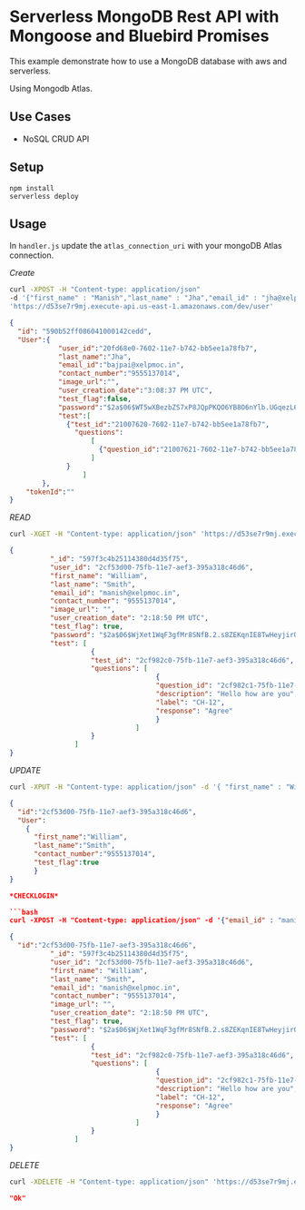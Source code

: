 # Serverless MongoDB Rest API with Mongoose and Bluebird Promises

This example demonstrate how to use a MongoDB database with aws and serverless.

Using Mongodb Atlas.

## Use Cases

- NoSQL CRUD API

## Setup

```
npm install
serverless deploy
```

## Usage

In `handler.js` update the `atlas_connection_uri` with your mongoDB Atlas connection.

*Create*

```bash
curl -XPOST -H "Content-type: application/json" 
-d '{"first_name" : "Manish","last_name" : "Jha","email_id" : "jha@xelpmoc.in","contact_number" : "9555137014","image_url":"","test_flag":false,"password":"123456","description":"Hello Serverless","label":"SH-12","response":"DisAgree"}'
'https://d53se7r9mj.execute-api.us-east-1.amazonaws.com/dev/user'
```
```json
{
  "id": "590b52ff086041000142cedd",
  "User":{
            "user_id":"20fd68e0-7602-11e7-b742-bb5ee1a78fb7",
            "last_name":"Jha",
            "email_id":"bajpai@xelpmoc.in",
            "contact_number":"9555137014",
            "image_url":"",
            "user_creation_date":"3:08:37 PM UTC",
            "test_flag":false,
            "password":"$2a$06$WT5wXBezbZS7xP8JQpPKQO6YB8O6nYlb.UGqezL6MWbryhNKBSuJ.",
            "test":[
              {"test_id":"21007620-7602-11e7-b742-bb5ee1a78fb7",
                "questions":
                    [
                      {"question_id":"21007621-7602-11e7-b742-bb5ee1a78fb7","description":"Hello Serverless","label":"SH-12","response":"DisAgree"}
                    ]
              }
                  ]
        },
    "tokenId":""    
}
```

*READ*

```bash
curl -XGET -H "Content-type: application/json" 'https://d53se7r9mj.execute-api.us-east-1.amazonaws.com/dev/user/2cf53d00-75fb-11e7-aef3-395a318c46d6'
```
```json
{
          "_id": "597f3c4b25114380d4d35f75",
          "user_id": "2cf53d00-75fb-11e7-aef3-395a318c46d6",
          "first_name": "William",
          "last_name": "Smith",
          "email_id": "manish@xelpmoc.in",
          "contact_number": "9555137014",
          "image_url": "",
          "user_creation_date": "2:18:50 PM UTC",
          "test_flag": true,
          "password": "$2a$06$WjXet1WqF3gfMr8SNfB.2.s8ZEKqnIE8TwHeyjirQZu/yD/Ruugaq",
          "test": [
                    {
                    "test_id": "2cf982c0-75fb-11e7-aef3-395a318c46d6",
                    "questions": [
                                    {
                                    "question_id": "2cf982c1-75fb-11e7-aef3-395a318c46d6",
                                    "description": "Hello how are you",
                                    "label": "CH-12",
                                    "response": "Agree"
                                    }
                               ]
                    }
                ]
}
```

*UPDATE*

```bash
curl -XPUT -H "Content-type: application/json" -d '{ "first_name" : "William","last_name" : "Smith" , "contact_number":"8826358821"}' 'd53se7r9mj.execute-api.us-east-1.amazonaws.com/dev/user/2cf53d00-75fb-11e7-aef3-395a318c46d6'
```
```json
{
  "id":"2cf53d00-75fb-11e7-aef3-395a318c46d6",
  "User":
    { 
      "first_name":"William",
      "last_name":"Smith",
      "contact_number":"9555137014",
      "test_flag":true
      }
}

*CHECKLOGIN*

```bash
curl -XPOST -H "Content-type: application/json" -d '{"email_id" : "manish@xelpmoc.in","password" : "123456"}' 'https://d53se7r9mj.execute-api.us-east-1.amazonaws.com/dev/userCheck'
```

```json
{
  "id":"2cf53d00-75fb-11e7-aef3-395a318c46d6",
          "_id": "597f3c4b25114380d4d35f75",
          "user_id": "2cf53d00-75fb-11e7-aef3-395a318c46d6",
          "first_name": "William",
          "last_name": "Smith",
          "email_id": "manish@xelpmoc.in",
          "contact_number": "9555137014",
          "image_url": "",
          "user_creation_date": "2:18:50 PM UTC",
          "test_flag": true,
          "password": "$2a$06$WjXet1WqF3gfMr8SNfB.2.s8ZEKqnIE8TwHeyjirQZu/yD/Ruugaq",
          "test": [
                    {
                    "test_id": "2cf982c0-75fb-11e7-aef3-395a318c46d6",
                    "questions": [
                                    {
                                    "question_id": "2cf982c1-75fb-11e7-aef3-395a318c46d6",
                                    "description": "Hello how are you",
                                    "label": "CH-12",
                                    "response": "Agree"
                                    }
                               ]
                    }
                ]
}
```


*DELETE*

```bash
curl -XDELETE -H "Content-type: application/json" 'https://d53se7r9mj.execute-api.us-east-1.amazonaws.com/dev/user/2cf53d00-75fb-11e7-aef3-395a318c46d6'
```

```json
"Ok"
```
